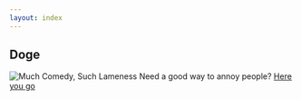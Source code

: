 ```yaml
---
layout: index
---
```

## Doge
![Much Comedy, Such Lameness](images/doge.jpg)
Need a good way to annoy people?  [Here you go](doge.html)
